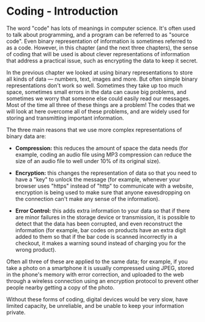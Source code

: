# Coding - Introduction

The word "code" has lots of meanings in computer science.
It's often used to talk about programming, and a program can be referred to as "source code".
Even binary representation of information is sometimes referred to as a code.
However, in this chapter (and the next three chapters),
the sense of coding that will be used is about clever representations of information that address a practical issue, such as encrypting the data to keep it secret.

In the previous chapter we looked at using binary representations to store all kinds of data — numbers, text, images and more.
But often simple binary representations don't work so well.
Sometimes they take up too much space, sometimes small errors in the data can cause big problems, and sometimes we worry that someone else could easily read our messages.
Most of the time all three of these things are a problem!
The codes that we will look at here overcome all of these problems, and are widely used for storing and transmitting important information.

The three main reasons that we use more complex representations of binary data are:

- **Compression:** this reduces the amount of space the data needs (for example, coding an audio file using MP3 compression can reduce the size of an audio file to well under 10% of its original size).

- **Encryption:** this changes the representation of data so that you need to have a "key" to unlock the message (for example, whenever your browser uses "https" instead of "http" to communicate with a website, encryption is being used to make sure that anyone eavesdropping on the connection can't make any sense of the information).

- **Error Control:** this adds extra information to your data so that if there are minor failures in the storage device or transmission, it is possible to detect that the data has been corrupted, and even reconstruct the information (for example, bar codes on products have an extra digit added to them so that if the bar code is scanned incorrectly in a checkout, it makes a warning sound instead of charging you for the wrong product).

Often all three of these are applied to the same data; for example, if you take a photo on a smartphone it is usually compressed using JPEG, stored in the phone's memory with error correction, and uploaded to the web through a wireless connection using an encryption protocol to prevent other people nearby getting a copy of the photo.

Without these forms of coding, digital devices would be very slow, have limited capacity, be unreliable, and be unable to keep your information private.
